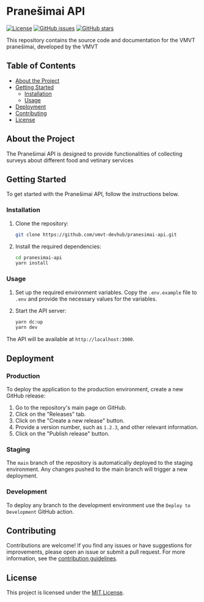 # Pranešimai API

[![License](https://img.shields.io/github/license/vmvt-devhub/pranesimai-api)](https://github.com/vmvt-devhub/pranesimai-api/blob/main/LICENSE)
[![GitHub issues](https://img.shields.io/github/issues/vmvt-devhub/pranesimai-api)](https://github.com/vmvt-devhub/pranesimai-api/issues)
[![GitHub stars](https://img.shields.io/github/stars/vmvt-devhub/pranesimai-api)](https://github.com/vmvt-devhub/pranesimai-api/stargazers)

This repository contains the source code and documentation for the VMVT pranešimai, developed by the VMVT

## Table of Contents

- [About the Project](#about-the-project)
- [Getting Started](#getting-started)
  - [Installation](#installation)
  - [Usage](#usage)
- [Deployment](#deployment)
- [Contributing](#contributing)
- [License](#license)

## About the Project

The Pranešimai API is designed to provide functionalities of collecting surveys about different food and vetinary services

## Getting Started

To get started with the Pranešimai API, follow the instructions below.

### Installation

1. Clone the repository:

   ```bash
   git clone https://github.com/vmvt-devhub/pranesimai-api.git
   ```

2. Install the required dependencies:

   ```bash
   cd pranesimai-api
   yarn install
   ```


### Usage
1. Set up the required environment variables. Copy the `.env.example` file to `.env` and provide the necessary values for the variables.

2. Start the API server:

   ```bash
   yarn dc:up
   yarn dev
   ```

The API will be available at `http://localhost:3000`.

## Deployment

### Production

To deploy the application to the production environment, create a new GitHub release:

1. Go to the repository's main page on GitHub.
2. Click on the "Releases" tab.
3. Click on the "Create a new release" button.
4. Provide a version number, such as `1.2.3`, and other relevant information.
5. Click on the "Publish release" button.

### Staging

The `main` branch of the repository is automatically deployed to the staging environment. Any changes pushed to the main
branch will trigger a new deployment.

### Development

To deploy any branch to the development environment use the `Deploy to Development` GitHub action.

## Contributing

Contributions are welcome! If you find any issues or have suggestions for improvements, please open an issue or submit a
pull request. For more information, see the [contribution guidelines](./CONTRIBUTING.md).

## License

This project is licensed under the [MIT License](./LICENSE).
